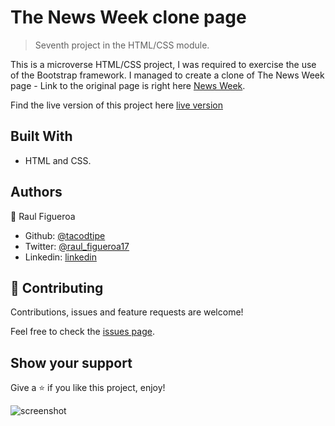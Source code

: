 # The News Week clone page

> Seventh project in the HTML/CSS module.

This is a microverse HTML/CSS project, I was required to exercise the use of the Bootstrap framework.
I managed to create a clone of The News Week page - Link to the original page is right here [News Week](https://www.newsweek.com/).

Find the live version of this project here [live version](https://raw.githack.com/tacodtripe/using-bootstrap/master/index.html)

## Built With

- HTML and CSS.

## Authors

👤 Raul Figueroa

- Github: [@tacodtipe](https://github.com/tacodtripe)
- Twitter: [@raul_figueroa17](https://twitter.com/raul_figueroa17)
- Linkedin: [linkedin](https://www.linkedin.com/in/luis-raul-figueroa-soto-63411118a/)

## 🤝 Contributing

Contributions, issues and feature requests are welcome!

Feel free to check the [issues page](issues/).

## Show your support

Give a ⭐️ if you like this project, enjoy!

![screenshot](img/app_screenshot.jpg)
